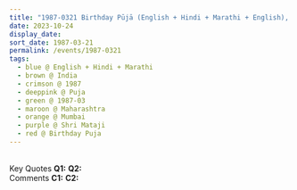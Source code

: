 ```yaml
---
title: "1987-0321 Birthday Pūjā (English + Hindi + Marathi + English), Mumbai, Maharashtra, India"
date: 2023-10-24
display_date: 
sort_date: 1987-03-21
permalink: /events/1987-0321
tags:
  - blue @ English + Hindi + Marathi
  - brown @ India
  - crimson @ 1987
  - deeppink @ Puja
  - green @ 1987-03
  - maroon @ Maharashtra
  - orange @ Mumbai
  - purple @ Shri Mataji 
  - red @ Birthday Puja
---
```


<br>

<wave-list>
  <list-title color="DarkSeaGreen" width="55">Key Quotes</list-title>
  <list-item color="BlanchedAlmond" width="280"><b>Q1:</b> <i></i></list-item>
  <list-item color="Lavender" width="280"><b>Q2:</b> <i></i></list-item>
</wave-list>

<br>

<wave-list>
  <list-title color="DarkSeaGreen" width="55">Comments</list-title>
  <list-item color="BlanchedAlmond" width="280"><b>C1:</b> <i></i></list-item>
  <list-item color="Lavender" width="280"><b>C2:</b> <i></i></list-item>
</wave-list>